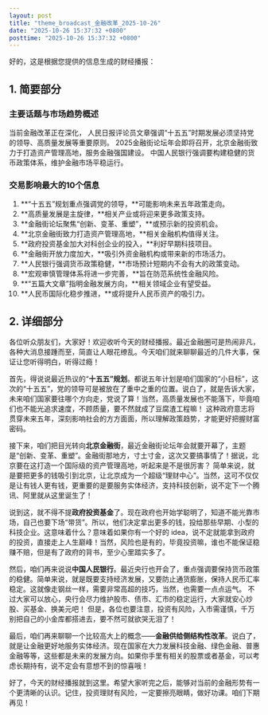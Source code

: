 ```yaml
---
layout: post
title: "theme_broadcast_金融改革_2025-10-26"
date: "2025-10-26 15:37:32 +0800"
posttime: "2025-10-26 15:37:32 +0800"
---
```


好的，这是根据您提供的信息生成的财经播报：

## 1. 简要部分

### 主要话题与市场趋势概述

当前金融改革正在深化， 人民日报评论员文章强调“十五五”时期发展必须坚持党的领导、高质量发展等重要原则。 2025金融街论坛年会即将召开，北京金融街致力于打造资产管理高地，服务金融强国建设。 中国人民银行强调要构建稳健的货币政策体系，维护金融市场平稳运行。

### 交易影响最大的10个信息

1.  **“十五五”规划重点强调党的领导，**可能影响未来五年政策走向。
2.  **高质量发展是主旋律，**相关产业或将迎来更多政策支持。
3.  **金融街论坛聚焦“创新、变革、重塑”，**或预示新的投资机会。
4.  **北京金融街致力打造资产管理高地，**相关金融机构值得关注。
5.  **政府投资基金加大对科创企业的投入，**利好早期科技项目。
6.  **金融街开放力度加大，**吸引外资金融机构或带来新的市场活力。
7.  **人民银行强调货币政策稳健，**市场预计短期内不会有大的政策变动。
8.  **宏观审慎管理体系将进一步完善，**旨在防范系统性金融风险。
9.  **“五篇大文章”指明金融发展方向，**相关领域企业有望受益。
10. **人民币国际化稳步推进，**或将提升人民币资产的吸引力。

## 2. 详细部分

各位听众朋友们，大家好！欢迎收听今天的财经播报。最近金融圈可是热闹非凡，各种大消息接踵而至，简直让人眼花缭乱。今天咱们就来聊聊最近的几件大事，保证让您听得明白，听得过瘾！

首先，得说说最近热议的“**十五五”规划**。都说五年计划是咱们国家的“小目标”，这次的“十五五”，党的领导可是被放在了重中之重的位置。说白了，就是告诉大家，未来咱们国家要往哪个方向走，党说了算！当然，高质量发展也不能落下，毕竟咱们也不能光追求速度，不顾质量，要不然就成了豆腐渣工程嘛！ 这种政府意志将贯穿未来五年，深刻影响社会的方方面面，所以理解政策趋势，才能更好把握财富密码。

接下来，咱们把目光转向**北京金融街**，最近金融街论坛年会就要开幕了，主题是“创新、变革、重塑”。金融街那地方，寸土寸金，这次又要搞事情了！据说，北京要在这打造一个国际级的资产管理高地，听起来是不是很厉害？ 简单来说，就是要把更多的钱吸引到北京，让北京成为一个超级“理财中心”。当然，这可不仅仅是让有钱人更有钱，更重要的是要服务实体经济，支持科技创新，说不定下一个腾讯、阿里就从这里诞生了！

说到这，就不得不提**政府投资基金**了。现在政府也开始学聪明了，知道不能光靠市场，自己也要下场“带货”。所以，他们决定拿出更多的钱，投给那些早期、小型的科技企业。这意味着什么？意味着如果你有一个好的 idea，说不定就能拿到政府的投资，直接走上人生巅峰！当然，风险也是有的，毕竟投资嘛，谁也不能保证稳赚不赔，但是有了政府的背书，至少心里踏实多了。

然后，咱们再来说说**中国人民银行**。最近央行也开会了，重点强调要保持货币政策的稳健。简单来说，就是既要支持经济发展，又要防止通货膨胀，保持人民币汇率稳定。这就像走钢丝一样，需要非常高超的技巧，当然，也需要一点点运气。 不过大家可以放心，央行会尽力维护股市、债市、汇市的稳定运行，大家就安心炒股、买基金、换美元吧！ 但是，各位也要注意，投资有风险，入市需谨慎，千万别把自己的小金库都搭进去，要不然可就欲哭无泪了！

最后，咱们再来聊聊一个比较高大上的概念——**金融供给侧结构性改革**。说白了，就是让金融更好地服务实体经济。现在国家在大力发展科技金融、绿色金融、普惠金融等等，这些都是未来的发展方向。如果你手里有相关的股票或者基金，可以考虑长期持有，说不定会有意想不到的惊喜哦！

好了，今天的财经播报就到这里。希望大家听完之后，能够对当前的金融形势有一个更清晰的认识。记住，投资理财有风险，一定要擦亮眼睛，做好功课。咱们下期再见！
